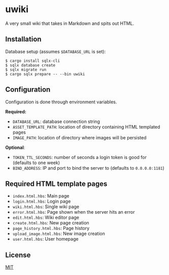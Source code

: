 # uwiki

A very small wiki that takes in Markdown and spits out HTML.

## Installation

Database setup (assumes `$DATABASE_URL` is set):
```
$ cargo install sqlx-cli
$ sqlx database create
$ sqlx migrate run
$ cargo sqlx prepare -- --bin uwiki
```

## Configuration

Configuration is done through environment variables.

**Required:**
* `DATABASE_URL`: database connection string
* `ASSET_TEMPLATE_PATH`: location of directory containing HTML templated pages
* `IMAGE_PATH`: location of directory where images will be persisted

**Optional**:
* `TOKEN_TTL_SECONDS`: number of seconds a login token is good for (defaults to one week)
* `BIND_ADDRESS`: IP and port to bind the server to (defaults to `0.0.0.0:1181`)

## Required HTML template pages

* `index.html.hbs`: Main page
* `login.html.hbs`: Login page
* `wiki.html.hbs`: Single wiki page
* `error.html.hbs`: Page shown when the server hits an error
* `edit.html.hbs`: Wiki editor page
* `create.html.hbs`: New page creation
* `page_history.html.hbs`: Page history
* `upload_image.html.hbs`: New image creation
* `user.html.hbs`: User homepage

## License
[MIT](LICENSE.md)
